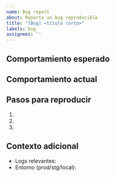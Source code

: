 ```yaml
---
name: Bug report
about: Reporta un bug reproducible
title: "[Bug] <título corto>"
labels: bug
assignees: ''
---
```


## Comportamiento esperado

## Comportamiento actual

## Pasos para reproducir
1.
2.
3.

## Contexto adicional
- Logs relevantes:
- Entorno (prod/stg/local):

